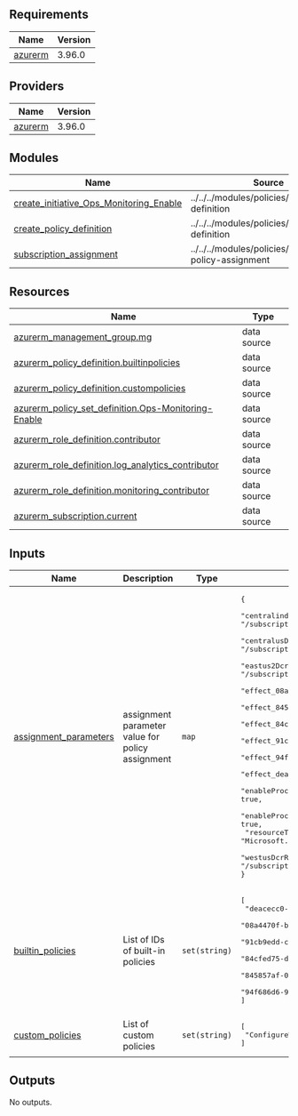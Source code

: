 <!-- BEGIN_TF_DOCS -->
## Requirements

| Name | Version |
|------|---------|
| <a name="requirement_azurerm"></a> [azurerm](#requirement\_azurerm) | 3.96.0 |

## Providers

| Name | Version |
|------|---------|
| <a name="provider_azurerm"></a> [azurerm](#provider\_azurerm) | 3.96.0 |

## Modules

| Name | Source | Version |
|------|--------|---------|
| <a name="module_create_initiative_Ops_Monitoring_Enable"></a> [create\_initiative\_Ops\_Monitoring\_Enable](#module\_create\_initiative\_Ops\_Monitoring\_Enable) | ../../../modules/policies/policy-set-definition | n/a |
| <a name="module_create_policy_definition"></a> [create\_policy\_definition](#module\_create\_policy\_definition) | ../../../modules/policies/policy-definition | n/a |
| <a name="module_subscription_assignment"></a> [subscription\_assignment](#module\_subscription\_assignment) | ../../../modules/policies/subscription-policy-assignment | n/a |

## Resources

| Name | Type |
|------|------|
| [azurerm_management_group.mg](https://registry.terraform.io/providers/hashicorp/azurerm/3.96.0/docs/data-sources/management_group) | data source |
| [azurerm_policy_definition.builtinpolicies](https://registry.terraform.io/providers/hashicorp/azurerm/3.96.0/docs/data-sources/policy_definition) | data source |
| [azurerm_policy_definition.custompolicies](https://registry.terraform.io/providers/hashicorp/azurerm/3.96.0/docs/data-sources/policy_definition) | data source |
| [azurerm_policy_set_definition.Ops-Monitoring-Enable](https://registry.terraform.io/providers/hashicorp/azurerm/3.96.0/docs/data-sources/policy_set_definition) | data source |
| [azurerm_role_definition.contributor](https://registry.terraform.io/providers/hashicorp/azurerm/3.96.0/docs/data-sources/role_definition) | data source |
| [azurerm_role_definition.log_analytics_contributor](https://registry.terraform.io/providers/hashicorp/azurerm/3.96.0/docs/data-sources/role_definition) | data source |
| [azurerm_role_definition.monitoring_contributor](https://registry.terraform.io/providers/hashicorp/azurerm/3.96.0/docs/data-sources/role_definition) | data source |
| [azurerm_subscription.current](https://registry.terraform.io/providers/hashicorp/azurerm/3.96.0/docs/data-sources/subscription) | data source |

## Inputs

| Name | Description | Type | Default | Required |
|------|-------------|------|---------|:--------:|
| <a name="input_assignment_parameters"></a> [assignment\_parameters](#input\_assignment\_parameters) | assignment parameter value for policy assignment | `map` | <pre>{<br>  "centralindiaDcrResourceId_ConfigureWindowsVMToBeAssociatedWithDCE": "/subscriptions/5d71b482-6340-49b1-a97c-01a762b5dd40/resourceGroups/rg-log-sandbox-mgmt-eus2-01/providers/Microsoft.Insights/dataCollectionEndpoints/dce-sandbox-ntwrk-eus2-01",<br>  "centralusDcrResourceId_ConfigureWindowsVMToBeAssociatedWithDCE": "/subscriptions/5d71b482-6340-49b1-a97c-01a762b5dd40/resourceGroups/rg-log-sandbox-mgmt-eus2-01/providers/Microsoft.Insights/dataCollectionEndpoints/dce-sandbox-ntwrk-cus-01",<br>  "eastus2DcrResourceId_ConfigureWindowsVMToBeAssociatedWithDCE": "/subscriptions/5d71b482-6340-49b1-a97c-01a762b5dd40/resourceGroups/rg-log-sandbox-mgmt-eus2-01/providers/Microsoft.Insights/dataCollectionEndpoints/dce-sandbox-ntwrk-eus2-01",<br>  "effect_08a4470fb26d428d97f47e3e9c92b366": "DeployIfNotExists",<br>  "effect_845857af03334c5dbbbc6076697da122": "DeployIfNotExists",<br>  "effect_84cfed75dfd4421b93df725b479d356a": "DeployIfNotExists",<br>  "effect_91cb9eddcd924d2fb2f2bdd8d065a3d4": "DeployIfNotExists",<br>  "effect_94f686d69a244e1991f1de937dc171a4": "DeployIfNotExists",<br>  "effect_deacecc09f8444d2bb8246f32d766d43": "DeployIfNotExists",<br>  "enableProcessesAndDependencies_08a4470fb26d428d97f47e3e9c92b366": true,<br>  "enableProcessesAndDependencies_84cfed75dfd4421b93df725b479d356a": true,<br>  "resourceType_ConfigureWindowsVMToBeAssociatedWithDCE": "Microsoft.Insights/dataCollectionEndpoints",<br>  "westusDcrResourceId_ConfigureWindowsVMToBeAssociatedWithDCE": "/subscriptions/5d71b482-6340-49b1-a97c-01a762b5dd40/resourceGroups/rg-log-sandbox-mgmt-eus2-01/providers/Microsoft.Insights/dataCollectionEndpoints/dce-sandbox-ntwrk-eus2-01"<br>}</pre> | no |
| <a name="input_builtin_policies"></a> [builtin\_policies](#input\_builtin\_policies) | List of IDs of built-in policies | `set(string)` | <pre>[<br>  "deacecc0-9f84-44d2-bb82-46f32d766d43",<br>  "08a4470f-b26d-428d-97f4-7e3e9c92b366",<br>  "91cb9edd-cd92-4d2f-b2f2-bdd8d065a3d4",<br>  "84cfed75-dfd4-421b-93df-725b479d356a",<br>  "845857af-0333-4c5d-bbbc-6076697da122",<br>  "94f686d6-9a24-4e19-91f1-de937dc171a4"<br>]</pre> | no |
| <a name="input_custom_policies"></a> [custom\_policies](#input\_custom\_policies) | List of custom policies | `set(string)` | <pre>[<br>  "ConfigureWindowsVMToBeAssociatedWithDCE"<br>]</pre> | no |

## Outputs

No outputs.
<!-- END_TF_DOCS -->